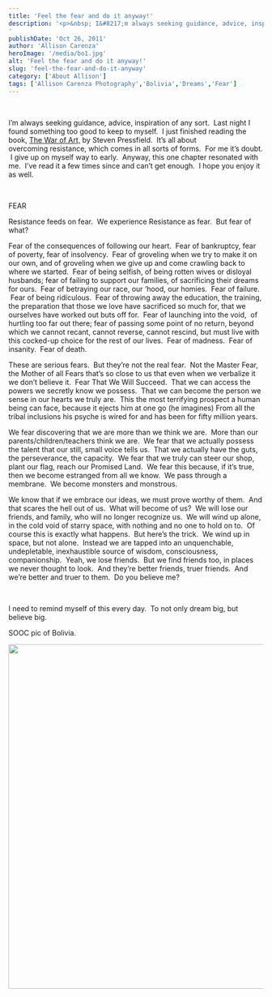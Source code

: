 ```yaml
---
title: 'Feel the fear and do it anyway!'
description: '<p>&nbsp; I&#8217;m always seeking guidance, advice, inspiration of any sort.  Last night I found something too good to keep to [&hellip;]</p>
'
publishDate: 'Oct 26, 2011'
author: 'Allison Carenza'
heroImage: '/media/bo1.jpg'
alt: 'Feel the fear and do it anyway!'
slug: 'feel-the-fear-and-do-it-anyway'
category: ['About Allison']
tags: ['Allison Carenza Photography','Bolivia','Dreams','Fear']
---
```


<p>&nbsp;</p>
<p>I&#8217;m always seeking guidance, advice, inspiration of any sort.  Last night I found something too good to keep to myself.  I just finished reading the book, <a href="http://www.stevenpressfield.com/the-war-of-art/">The War of Art,</a> by Steven Pressfield.  It&#8217;s all about overcoming resistance, which comes in all sorts of forms.  For me it&#8217;s doubt.  I give up on myself way to early.  Anyway, this one chapter resonated with me.  I&#8217;ve read it a few times since and can&#8217;t get enough.  I hope you enjoy it as well.</p>
<p>&nbsp;</p>
<p>FEAR</p>
<p>Resistance feeds on fear.  We experience Resistance as fear.  But fear of what?</p>
<p>Fear of the consequences of following our heart.  Fear of bankruptcy, fear of poverty, fear of insolvency.  Fear of groveling when we try to make it on our own, and of groveling when we give up and come crawling back to where we started.  Fear of being selfish, of being rotten wives or disloyal husbands; fear of failing to support our families, of sacrificing their dreams for ours.  Fear of betraying our race, our &#8216;hood, our homies.  Fear of failure.  Fear of being ridiculous.  Fear of throwing away the education, the training, the preparation that those we love have sacrificed so much for, that we ourselves have worked out buts off for.  Fear of launching into the void,  of hurtling too far out there; fear of passing some point of no return, beyond which we cannot recant, cannot reverse, cannot rescind, but must live with this cocked-up choice for the rest of our lives.  Fear of madness.  Fear of insanity.  Fear of death.</p>
<p>These are serious fears.  But they&#8217;re not the real fear.  Not the Master Fear, the Mother of all Fears that&#8217;s so close to us that even when we verbalize it we don&#8217;t believe it.  Fear That We Will Succeed.  That we can access the powers we secretly know we possess.  That we can become the person we sense in our hearts we truly are.  This the most terrifying prospect a human being can face, because it ejects him at one go (he imagines) From all the tribal inclusions his psyche is wired for and has been for fifty million years.</p>
<p>We fear discovering that we are more than we think we are.  More than our parents/children/teachers think we are.  We fear that we actually possess the talent that our still, small voice tells us.  That we actually have the guts, the perseverance, the capacity.  We fear that we truly can steer our shop, plant our flag, reach our Promised Land.  We fear this because, if it&#8217;s true, then we become estranged from all we know.  We pass through a membrane.  We become monsters and monstrous.</p>
<p>We know that if we embrace our ideas, we must prove worthy of them.  And that scares the hell out of us.  What will become of us?  We will lose our friends, and family, who will no longer recognize us.  We will wind up alone, in the cold void of starry space, with nothing and no one to hold on to.  Of course this is exactly what happens.  But here&#8217;s the trick.  We wind up in space, but not alone.  Instead we are tapped into an unquenchable, undepletable, inexhaustible source of wisdom, consciousness, companionship.  Yeah, we lose friends.  But we find friends too, in places we never thought to look.  And they&#8217;re better friends, truer friends.  And we&#8217;re better and truer to them.  Do you believe me?</p>
<p>&nbsp;</p>
<p>I need to remind myself of this every day.  To not only dream big, but believe big.</p>
<p>SOOC pic of Bolivia.</p>
<p><img class="aligncenter size-full wp-image-3561" title="bo1" src="/media/bo1.jpg" alt="" width="930" height="680" srcset="/media/bo1.jpg 930w, /media/bo1-300x219.jpg 300w, /media/bo1-768x562.jpg 768w" sizes="(max-width: 930px) 100vw, 930px" /></p>
